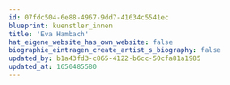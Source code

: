 ```yaml
---
id: 07fdc504-6e88-4967-9dd7-41634c5541ec
blueprint: kuenstler_innen
title: 'Eva Hambach'
hat_eigene_website_has_own_website: false
biographie_eintragen_create_artist_s_biography: false
updated_by: b1a43fd3-c865-4122-b6cc-50cfa81a1985
updated_at: 1650485580
---
```

